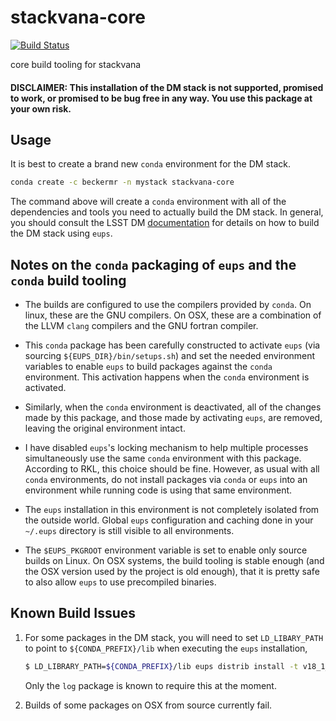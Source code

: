 # stackvana-core
[![Build Status](https://dev.azure.com/beckermr/beckermr%20conda%20channel/_apis/build/status/beckermr.stackvana-core?branchName=master)](https://dev.azure.com/beckermr/beckermr%20conda%20channel/_build/latest?definitionId=7&branchName=master)

core build tooling for stackvana

#### DISCLAIMER: This installation of the DM stack is not supported, promised to work, or promised to be bug free in any way. You use this package at your own risk.


## Usage

It is best to create a brand new `conda` environment for the DM stack.

```bash
conda create -c beckermr -n mystack stackvana-core
```

The command above will create a `conda` environment with all of the dependencies
and tools you need to actually build the DM stack. In general, you should consult
the LSST DM
[documentation](https://pipelines.lsst.io/v/v18_1_0/install/newinstall.html#install-science-pipelines-packages)
for details on how to build the DM stack using ``eups``.


## Notes on the `conda` packaging of `eups` and the `conda` build tooling

- The builds are configured to use the compilers provided by `conda`. On linux,
  these are the GNU compilers. On OSX, these are a combination of the LLVM `clang`
  compilers and the GNU fortran compiler.

- This `conda` package has been carefully constructed to activate `eups` (via
  sourcing `${EUPS_DIR}/bin/setups.sh`) and set the needed environment variables
  to enable `eups` to build packages against the `conda` environment. This activation
  happens when the `conda` environment is activated.

- Similarly, when the `conda` environment is deactivated, all of the changes made by
  this package, and those made by activating `eups`, are removed, leaving the original
  environment intact.

- I have disabled `eups`'s locking mechanism to help multiple processes simultaneously
  use the same `conda` environment with this package. According to RKL, this choice should
  be fine. However, as usual with all `conda` environments, do not install packages via
  `conda` or `eups` into an environment while running code is using that same environment.

- The `eups` installation in this environment is not completely isolated from
  the outside world. Global `eups` configuration and caching done in your `~/.eups`
  directory is still visible to all environments.

- The `$EUPS_PKGROOT` environment variable is set to enable only source builds on
  Linux. On OSX systems, the build tooling is stable enough (and the OSX version used
  by the project is old enough), that it is pretty safe to also allow `eups` to use
  precompiled binaries.


## Known Build Issues

1. For some packages in the DM stack, you will need to set `LD_LIBARY_PATH` to
   point to `${CONDA_PREFIX}/lib` when executing the `eups` installation,

   ```bash
   $ LD_LIBRARY_PATH=${CONDA_PREFIX}/lib eups distrib install -t v18_1_0 log
   ```

   Only the `log` package is known to require this at the moment.

2. Builds of some packages on OSX from source currently fail.
